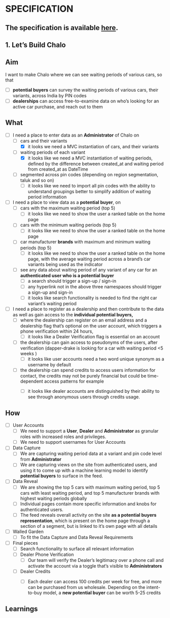 # SPECIFICATION

## The specification is available [here](https://chalo-assets.sgp1.cdn.digitaloceanspaces.com/assets%2Fspec%2F80434341-ae3f-404d-870c-dc3c24143466%252F1._lets_build_chalo.pdf).

## 1. Let’s Build Chalo

## Aim

I want to make Chalo where we can see waiting periods of various cars, so that

- [ ]  **potential buyers** can survey the waiting periods of various cars, their variants, across India by PIN codes
- [ ]  **dealerships** can access free-to-examine data on who’s looking for an active car purchase, and reach out to them

## What

- [ ]  I need a place to enter data as an **Administrator** of Chalo on
    - [ ]  cars and their variants
        - [x]  it looks we need a MVC instantiation of cars, and their variants
    - [ ]  waiting periods of each variant
        - [x]  it looks like we need a MVC instantiation of waiting periods, defined by the difference between created_at and waiting period from created_at as DateTime
    - [ ]  segmented across pin codes (depending on region segmentation, taluk and so on)
        - [ ]  it looks like we need to import all pin codes with the ability to understand groupings better to simplify addition of waiting period information
- [ ]  I need a place to view data as a **potential buyer**, on
    - [ ]  cars with the maximum waiting period (top 5)
        - [ ]  it looks like we need to show the user a ranked table on the home page
    - [ ]  cars with the minimum waiting periods (top 5)
        - [ ]  it looks like we need to show the user a ranked table on the home page
    - [ ]  car manufacturer **************brands************** with maximum and minimum waiting periods (top 5)
        - [ ]  it looks like we need to show the user a ranked table on the home page, with the average waiting period across a brand’s car variants being used as the indicator
    - [ ]  see any data about waiting period of any variant of any car for an **authenticated user who is a potential buyer**
        - [ ]  a search should trigger a sign-up / sign-in
        - [ ]  any hyperlink not in the above three namespaces should trigger a sign-up and sign-in
        - [ ]  it looks like search functionality is needed to find the right car variant’s waiting period
- [ ]  I need a place to register as a dealership and then contribute to the data as well as gain access to the **individual potential buyers,**
    - [ ]  where the dealership can register on an email address and a dealership flag that’s optional on the user account, which triggers a phone verification within 24 hours,
        - [ ]  it looks like a Dealer Verification flag is essential on an account
    - [ ]  the dealership can gain access to pseudonyms of the users, after verification (dapper-drake is looking for a car with waiting period <5 weeks )
        - [ ]  it looks like user accounts need a two word unique synonym as a username by default
    - [ ]  the dealership can spend credits to access users information for contact, the credits may not be purely financial but could be time-dependent access patterns for example
        - [ ]  it looks like dealer accounts are distinguished by their ability to see through anonymous users through credits usage.


## How

- [ ]  User Accounts
    - [ ]  We need to support a **User**, **Dealer** and **Administrator** as granular roles with increased roles and privileges.
    - [ ]  We need to support usernames for User Accounts
- [ ]  Data Capture
    - [ ]  We are capturing waiting period data at a variant and pin code level from **Administrator**
    - [ ]  We are capturing views on the site from authenticated users, and using it to come up with a machine learning model to identify **potential buyers** to surface in the feed.
- [ ]  Data Reveal
    - [ ]  We are showing the top 5 cars with maximum waiting period, top 5 cars with least waiting period, and top 5 manufacturer brands with highest waiting periods globally
    - [ ]  Individual pages contain more specific information and knobs for authenticated users.
    - [ ]  The feed reveals overall activity on the site **as a potential buyers representation**, which is present on the home page through a section of a segment, but is linked to it’s own page with all details
- [ ]  Walled Garden
    - [ ]  To fit the Data Capture and Data Reveal Requirements
- [ ]  Final pieces
    - [ ]  Search functionality to surface all relevant information
    - [ ]  Dealer Phone Verification
        - [ ]  Our team will verify the Dealer’s legitimacy over a phone call and activate the account via a toggle that’s visible to **Administrators**
    - [ ]  Dealer Credits
        - [ ]  Each dealer can access 100 credits per week for free, and more can be purchased from us wholesale. Depending on the intent-to-buy model, a **new potential buyer** can be worth 5-25 credits


## Learnings